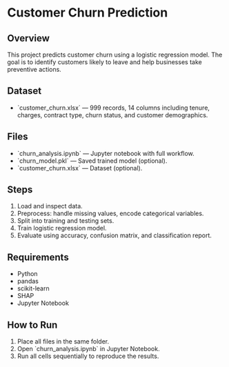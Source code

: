 # Customer Churn Prediction

## Overview
This project predicts customer churn using a logistic regression model. The goal is to identify customers likely to leave and help businesses take preventive actions.

## Dataset
- \`customer_churn.xlsx\` — 999 records, 14 columns including tenure, charges, contract type, churn status, and customer demographics.

## Files
- \`churn_analysis.ipynb\` — Jupyter notebook with full workflow.
- \`churn_model.pkl\` — Saved trained model (optional).
- \`customer_churn.xlsx\` — Dataset (optional).

## Steps
1. Load and inspect data.
2. Preprocess: handle missing values, encode categorical variables.
3. Split into training and testing sets.
4. Train logistic regression model.
5. Evaluate using accuracy, confusion matrix, and classification report.

## Requirements
- Python
- pandas
- scikit-learn
- SHAP
- Jupyter Notebook

## How to Run
1. Place all files in the same folder.
2. Open \`churn_analysis.ipynb\` in Jupyter Notebook.
3. Run all cells sequentially to reproduce the results.
